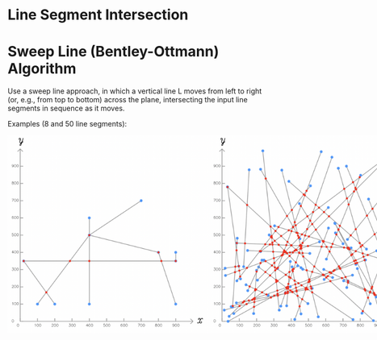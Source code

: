 # Line Segment Intersection


# Sweep Line (Bentley-Ottmann) Algorithm

Use a sweep line approach, in which a vertical line L moves from left to right (or, e.g., from top to bottom) across the plane, intersecting the input line segments in sequence as it moves.

Examples (8 and 50 line segments):


<p style="display: flex; justify-content: space-around ;">

  <img src="https://raw.githubusercontent.com/bmzare/Computational-Geometry/main/3.%20Line%20Segment%20Intersection/Sweep%20Line%20Algorithm/asset/Sweep-Line-1.png" style="width: 400px;" alt="Image 1">
  <img src="https://raw.githubusercontent.com/bmzare/Computational-Geometry/main/3.%20Line%20Segment%20Intersection/Sweep%20Line%20Algorithm/asset/Sweep-Line-2.png" style="width: 400px;" alt="Image 2">
</p>